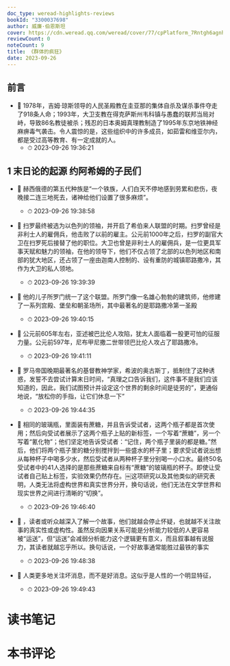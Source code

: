 ```yaml
---
doc_type: weread-highlights-reviews
bookId: "3300037698"
author: 威廉·伯恩斯坦
cover: https://cdn.weread.qq.com/weread/cover/77/cpPlatform_7Rntgh6agnhGs1tcktAFea/t7_cpPlatform_7Rntgh6agnhGs1tcktAFea.jpg
reviewCount: 0
noteCount: 9
title: 《群体的疯狂》
date: 2023-09-26
---
```



## 前言


- 📌 1978年，吉姆·琼斯领导的人民圣殿教在圭亚那的集体自杀及谋杀事件夺走了918条人命；1993年，大卫支教在得克萨斯州韦科镇与愚蠢的联邦当局对峙，导致86名教徒被杀；残忍的日本奥姆真理教制造了1995年东京地铁神经麻痹毒气袭击。令人震惊的是，这些组织中的许多成员，如茹雷和维亚尔内，都是受过高等教育、有一定成就的人。 
    - ⏱ 2023-09-26 19:36:21 
## 1 末日论的起源 约阿希姆的子民们


- 📌 赫西俄德的第五代种族是“一个铁族，人们白天不停地感到劳累和悲伤，夜晚接二连三地死去，诸神给他们设置了很多麻烦”。 
    - ⏱ 2023-09-26 19:38:58 

- 📌 扫罗最终被选为以色列的领袖，并开启了希伯来人联盟的时期。扫罗曾经是非利士人的雇佣兵，他击败了以前的雇主。公元前1000年之后，扫罗的副官大卫在扫罗死后接替了他的职位。大卫也曾是非利士人的雇佣兵，是一位更具军事天赋和魅力的领袖，在他的领导下，他们不仅占领了北部的以色列地区和南部的犹大地区，还占领了一座由迦南人控制的、设有重防的城镇耶路撒冷，其作为大卫的私人领地。 
    - ⏱ 2023-09-26 19:39:39 

- 📌 他的儿子所罗门统一了这个联盟。所罗门像一名雄心勃勃的建筑师，他修建了一系列宫殿、堡垒和朝圣场所，其中最著名的是耶路撒冷第一圣殿 
    - ⏱ 2023-09-26 19:40:15 

- 📌 公元前605年左右，亚述被巴比伦人攻陷，犹太人面临着一股更可怕的征服力量。公元前597年，尼布甲尼撒二世带领巴比伦人攻占了耶路撒冷。 
    - ⏱ 2023-09-26 19:41:11 

- 📌 罗马帝国晚期最著名的基督教神学家，希波的奥古斯丁，抵制住了这种诱惑，发誓不去尝试计算末日时间，“真理之口告诉我们，这件事不是我们应该知道的，因此，我们试图预计并设定这个世界的剩余时间是徒劳的”，更通俗地说，“放松你的手指，让它们休息一下” 
    - ⏱ 2023-09-26 19:44:35 

- 📌 相同的玻璃瓶，里面装有蔗糖，并且告诉受试者，这两个瓶子都是首次使用；然后向受试者展示了这两个瓶子上贴的新标签，一个写着“蔗糖”，另一个写着“氰化物”；他们坚定地告诉受试者：“记住，两个瓶子里装的都是糖。”然后，他们将两个瓶子里的糖分别搅拌到一些盛水的杯子里；要求受试者说出想从每种杯子中喝多少水，然后受试者从两种杯子里分别喝一小口水。最终50名受试者中的41人选择的是那些蔗糖来自标有“蔗糖”的玻璃瓶的杯子。即使让受试者自己贴上标签，实验效果仍然存在。￼这项研究以及其他类似的研究表明，人类无法将虚构世界和真实世界分开，换句话说，他们无法在文学世界和现实世界之间进行清晰的“切换”。 
    - ⏱ 2023-09-26 19:46:40 

- 📌 ，读者或听众越深入了解一个故事，他们就越会停止怀疑，也就越不关注故事的真实性或虚构性。虽然反向因果关系可能是分析能力较低的人更容易被“运送”，但“运送”会减弱分析能力这个逻辑更有意义，而且叙事越有说服力，其读者就越忘乎所以。换句话说，一个好故事通常能胜过最铁的事实 
    - ⏱ 2023-09-26 19:48:38 

- 📌 人类更多地关注坏消息，而不是好消息。这似乎是人性的一个明显特征， 
    - ⏱ 2023-09-26 19:49:43 

# 读书笔记


# 本书评论
